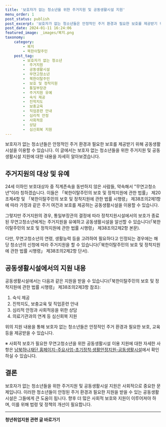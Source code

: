 ```yaml
---
title: '보호자가 없는 청소년을 위한 주거지원 및 공동생활시설 지원'
menu_order: 1
post_status: publish
post_excerpt: '보호자가 없는 청소년들은 안정적인 주거 환경과 필요한 보호를 제공받기 위해 공동생활시설을 이용할 수 있습니다. 이 글에서는 보호자 없는 청소년들을 위한 주거지원 및 공동생활시설 지원에 대한 내용을 자세히 알아보겠습니다.'
post_date: 2024-01-11 16:24:06
featured_image: _images/복지.png
taxonomy:
    category:
        - 복지
        - 북한이탈주민
    post_tag:
        - 보호자가 없는 청소년
        -  주거지원
        -  공동생활시설
        -  무연고청소년
        -  북한이탈주민
        -  보호 및 정착지원
        -  통일부장관
        -  주거지원 유예
        -  숙식 제공
        -  진학지도
        -  보충교육
        -  직업훈련 안내
        -  심리적 안정
        -  사회적응
        -  상담
        -  심신회복 지원
---
```



보호자가 없는 청소년들은 안정적인 주거 환경과 필요한 보호를 제공받기 위해 공동생활시설을 이용할 수 있습니다. 이 글에서는 보호자 없는 청소년들을 위한 주거지원 및 공동생활시설 지원에 대한 내용을 자세히 알아보겠습니다.

## 주거지원의 대상 및 유예

24세 이하인 보호대상자 중 직계존속을 동반하지 않은 사람들, 약속해서 "무연고청소년"이라 칭하겠습니다. 이들은 「북한이탈주민의 보호 및 정착지원에 관한 법률」 제20조제4항 및 「북한이탈주민의 보호 및 정착지원에 관한 법률 시행령」 제38조의2제1항에 따라 가정과 같은 주거 여건과 보호를 제공하는 공동생활시설을 이용할 수 있습니다.

그렇지만 주거지원의 경우, 통일부장관의 결정에 따라 정착지원시설에서의 보호가 종료된 무연고청소년에게는 주거지원을 유예하고 공동생활시설을 알선할 수 있습니다(「북한이탈주민의 보호 및 정착지원에 관한 법률 시행령」 제38조의2제2항 본문).

다만, 무연고청소년의 연령, 생활능력 등을 고려하여 필요하다고 인정되는 경우에는 해당 청소년의 신청에 따라 주거지원을 할 수 있습니다(「북한이탈주민의 보호 및 정착지원에 관한 법률 시행령」 제38조의2제2항 단서).

## 공동생활시설에서의 지원 내용

공동생활시설에서는 다음과 같은 지원을 받을 수 있습니다(「북한이탈주민의 보호 및 정착지원에 관한 법률 시행령」 제38조의2제3항 참조):

1. 숙식 제공
2. 진학지도, 보충교육 및 직업훈련 안내
3. 심리적 안정과 사회적응을 위한 상담
4. 의료기관과의 연계 등 심신회복 지원

위의 지원 내용을 통해 보호자 없는 청소년들은 안정적인 주거 환경과 필요한 보호, 교육 등을 제공받을 수 있습니다.

※ 사회적 보호가 필요한 무연고청소년을 위한 공동생활시설 이용 지원에 대한 자세한 사항은 [남북하나재단 홈페이지-주요사업-초기정착∙생활안정지원-공동생활시설](링크)에서 확인하실 수 있습니다.

## 결론

보호자가 없는 청소년들을 위한 주거지원 및 공동생활시설 지원은 사회적으로 중요한 문제입니다. 이러한 청소년들이 안정된 주거 환경과 필요한 지원을 받을 수 있는 공동생활시설은 그들에게 큰 도움이 됩니다. 향후 더 많은 사회적 보호와 지원이 이루어져야 하며, 이를 위해 법령 및 정책의 개선이 필요합니다.


<!-- wp:separator -->
<hr class="wp-block-separator has-alpha-channel-opacity"/>
<!-- /wp:separator -->

<!-- wp:group {"backgroundColor":"base","layout":{"type":"constrained"}} -->
<div class="wp-block-group has-base-background-color has-background"><!-- wp:paragraph {"align":"center","fontSize":"medium"} -->
<p class="has-text-align-center has-large-font-size"><strong>청년취업지원 관련 글 바로가기</strong></p>
<!-- /wp:paragraph -->


<!-- wp:latest-posts
{"categories":[{"id":12739,"count":19,"description":"","link":"https://uknowlaw.com/category/%ec%b2%ad%eb%85%84%ec%b7%a8%ec%97%85%ec%a7%80%ec%9b%90/","name":"청년취업지원","slug":"청년취업지원","taxonomy":"category","parent":0,"meta":[],"_links":{"self":[{"href":"https://uknowlaw.com/wp-json/wp/v2/categories/12739"}],"collection":[{"href":"https://uknowlaw.com/wp-json/wp/v2/categories"}],"about":[{"href":"https://uknowlaw.com/wp-json/wp/v2/taxonomies/category"}],"wp:post_type":[{"href":"https://uknowlaw.com/wp-json/wp/v2/posts?categories=12739"}],"curies":[{"name":"wp","href":"https://api.w.org/{rel}","templated":true}]}}],"postsToShow":100,"excerptLength":28,"postLayout":"grid","columns":2,"featuredImageAlign":"left","featuredImageSizeSlug":"large","fontSize":"small"} /--></div>
<!-- /wp:group -->